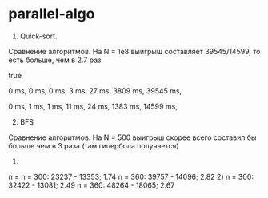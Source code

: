 # parallel-algo

1. Quick-sort.

Сравнение алгоритмов. На N = 1e8 выигрыш составляет 39545/14599, то есть больше, чем в 2.7 раз

true

0 ms, 0 ms, 0 ms, 3 ms, 27 ms, 3809 ms, 39545 ms,

0 ms, 1 ms, 1 ms, 11 ms, 24 ms, 1383 ms, 14599 ms,

2. BFS

Сравнение алгоритмов. На N = 500 выигрыш скорее всего составил бы больше чем в 3 раза (там гипербола получается)

1)
n = 
n = 300: 23237 - 13353; 1.74
n = 360: 39757 - 14096; 2.82
2)
n = 300: 32422 - 13081; 2.49
n = 360: 48264 - 18065; 2.67
